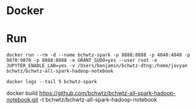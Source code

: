 # Docker 

# Run

```
docker run --rm -d --name bchwtz-spark -p 8888:8888 -p 4040:4040 -p 9870:9870 -p 8088:8088 -e GRANT_SUDO=yes --user root -e JUPYTER_ENABLE_LAB=yes -v /Users/benjamin/bchwtz-dtng:/home/jovyan bchwtz/bchwtz-all-spark-hadoop-notebook

docker logs --tail 5 bchwtz-spark
```


docker build https://github.com/bchwtz/bchwtz-all-spark-hadoop-notebook.git -t bchwtz/bchwtz-all-spark-hadoop-notebook